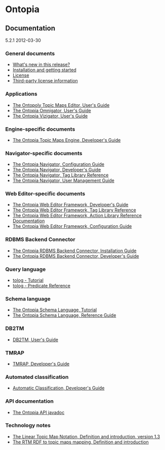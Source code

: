 Ontopia
=======

Documentation
-------------

<span class="version">5.2.1 2012-03-30</p>

### General documents ###

* [What's new in this release?](whatsnew.html)
* [Installation and getting started](install.html)
* [License](license.txt)
* [Third-party license information](copyrights.txt)

### Applications ###

* [The Ontopoly Topic Maps Editor, User's Guide](ontopoly/user-guide.html)
* [The Ontopia Omnigator, User's Guide](omnigator/userguide.html)
* [The Ontopia Vizigator, User's Guide](vizigator/userguide.html)

### Engine-specific documents ###

* [The Ontopia Topic Maps Engine, Developer's Guide](engine/devguide.html)

### Navigator-specific documents ###

* [The Ontopia Navigator, Configuration Guide](navigator/config.html)
* [The Ontopia Navigator, Developer's Guide](navigator/navguide.html)
* [The Ontopia Navigator, Tag Library Reference](navigator/tolog-taglib.html)
* [The Ontopia Navigator, User Management Guide](navigator/userman.html)

### Web Editor-specific documents ###

* [The Ontopia Web Editor Framework, Developer's Guide](webed/devguide.html)
* [The Ontopia Web Editor Framework, Tag Library Reference](webed/taglib.html)
* [The Ontopia Web Editor Framework, Action Library Reference Documentation](webed/action-ref.html)
* [The Ontopia Web Editor Framework, Configuration Guide](webed/config.html)

### RDBMS Backend Connector ###

* [The Ontopia RDBMS Backend Connector, Installation Guide](rdbms/install.html)
* [The Ontopia RDBMS Backend Connector, Developer's Guide](rdbms/devguide.html)

### Query language ###

* [tolog - Tutorial](query/tutorial.html)
* [tolog - Predicate Reference](query/predicate-reference.html)

### Schema language ###

* [The Ontopia Schema Language, Tutorial](schema/tutorial.html)
* [The Ontopia Schema Language, Reference Guide](schema/spec.html)

### DB2TM ###

* [DB2TM, User's Guide](db2tm/user-guide.html)

### TMRAP ###

* [TMRAP, Developer's Guide](tmrap/dev-guide.html)

### Automated classification ###

* [Automatic Classification, Developer's Guide](classify/dev-guide.html)

### API documentation ###

* [The Ontopia API javadoc](api/index.html)

### Technology notes ###

* [The Linear Topic Map Notation, Definition and introduction, version 1.3](misc/ltm.html)
* [The RTM RDF to topic maps mapping, Definition and introduction](misc/rdf2tm.html)



